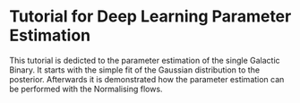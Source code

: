 # Tutorial for Deep Learning Parameter Estimation 
This tutorial is dedicted to the parameter estimation of the single Galactic Binary. 
It starts with the simple fit of the Gaussian distribution to the posterior. Afterwards it is demonstrated how the parameter estimation can be performed with the Normalising flows. 
